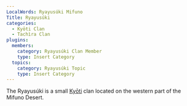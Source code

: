 ```yaml
---
LocalWords: Ryayusúki Mifuno
Title: Ryayusúki
categories:
  - Kyōti Clan
  - Tachìra Clan
plugins:
  members:
    category: Ryayusúki Clan Member
    type: Insert Category
  topics:
    category: Ryayusúki Topic
    type: Insert Category
---
```


The Ryayusúki is a small [Kyōti](/kyōti/) clan located on the western part of the Mifuno Desert.
